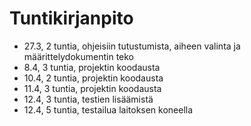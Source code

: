 # Tuntikirjanpito

-  27.3, 2 tuntia, ohjeisiin tutustumista, aiheen valinta ja määrittelydokumentin teko 
- 8.4, 3 tuntia, projektin koodausta
- 10.4, 2 tuntia, projektin koodausta
- 11.4, 3 tuntia, projektin koodausta
- 12.4, 3 tuntia, testien lisäämistä
- 12.4, 5 tuntia, testailua laitoksen koneella

